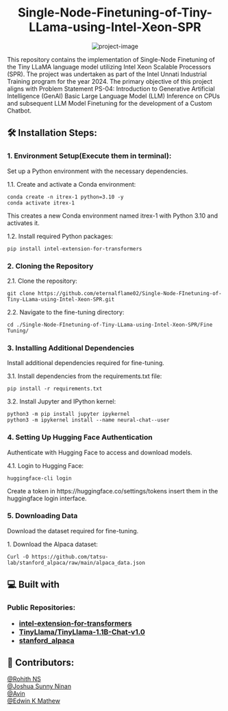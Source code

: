 <h1 align="center" id="title">Single-Node-Finetuning-of-Tiny-LLama-using-Intel-Xeon-SPR</h1>

<p align="center"><img src="https://socialify.git.ci/eternalflame02/Single-Node-Finetuning-of-Tiny-LLama-using-Intel-Xeon-SPR/image?font=Source%20Code%20Pro&amp;name=1&amp;pattern=Circuit%20Board&amp;theme=Dark" alt="project-image"></p>

<p id="description">This repository contains the implementation of Single-Node Finetuning of the Tiny LLaMA language model utilizing Intel Xeon Scalable Processors (SPR). The project was undertaken as part of the Intel Unnati Industrial Training program for the year 2024. The primary objective of this project aligns with Problem Statement PS-04: Introduction to Generative Artificial Intelligence (GenAI) Basic Large Language Model (LLM) Inference on CPUs and subsequent LLM Model Finetuning for the development of a Custom Chatbot.</p>

<h2>🛠️ Installation Steps:</h2>

<h3>1. Environment Setup(Execute them in terminal):</h3>

<p>Set up a Python environment with the necessary dependencies.</p>
<p>1.1.  Create and activate a Conda environment:</p>

```
conda create -n itrex-1 python=3.10 -y
conda activate itrex-1
```
<p>This creates a new Conda environment named itrex-1 with Python 3.10 and activates it.</p>

<p>1.2.	Install required Python packages:</p>

```
pip install intel-extension-for-transformers
```

<h3>2. Cloning the Repository</h3>
<p>2.1.	Clone the repository:</p>

```
git clone https://github.com/eternalflame02/Single-Node-FInetuning-of-Tiny-LLama-using-Intel-Xeon-SPR.git
```
<p>2.2.	Navigate to the fine-tuning directory:</p>

```
cd ./Single-Node-FInetuning-of-Tiny-LLama-using-Intel-Xeon-SPR/Fine Tuning/
```

<h3>3. Installing Additional Dependencies</h3>
<p>Install additional dependencies required for fine-tuning.</p>
<p>3.1.	Install dependencies from the requirements.txt file:</p>


```
pip install -r requirements.txt
```
<p>3.2.	Install Jupyter and IPython kernel:</p>

```
python3 -m pip install jupyter ipykernel
python3 -m ipykernel install --name neural-chat--user
```
<h3>4. Setting Up Hugging Face Authentication</h3>
<p>Authenticate with Hugging Face to access and download models.</p>
<p>4.1.	Login to Hugging Face:</p>

```
huggingface-cli login
```
<p>Create a token in https://huggingface.co/settings/tokens insert them in the huggingface login interface.</p>

<h3>5. Downloading Data</h3>
<p>Download the dataset required for fine-tuning.</p>
<p>1.	Download the Alpaca dataset:</p>

```
Curl -O https://github.com/tatsu-lab/stanford_alpaca/raw/main/alpaca_data.json
```






<h2>💻 Built with</h2>


<h3>Public Repositories:


*   [intel-extension-for-transformers](https://github.com/intel/intel-extension-for-transformers)
*   [TinyLlama/TinyLlama-1.1B-Chat-v1.0](https://huggingface.co/TinyLlama/TinyLlama-1.1B-Chat-v1.0)
*   [stanford_alpaca](https://github.com/tatsu-lab/stanford_alpaca)




<h2>🍰 Contributors:</h2>

<p></p>


[@Rohith NS](https://github.com/eternalflame02)<br>[@Joshua Sunny Ninan](https://github.com/Joshualostonearth)<br>[@Avin ](https://github.com/ajsike2310)<br>[@Edwin K Mathew](https://github.com/EdKMathew)  <br> <br>
